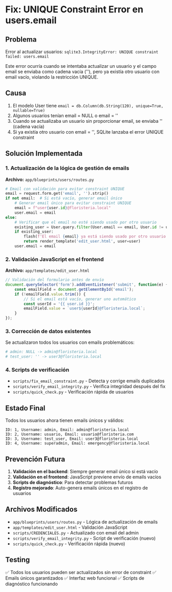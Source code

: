 # Fix: UNIQUE Constraint Error en users.email

## Problema
Error al actualizar usuarios: `sqlite3.IntegrityError: UNIQUE constraint failed: users.email`

Este error ocurría cuando se intentaba actualizar un usuario y el campo email se enviaba como cadena vacía (''), pero ya existía otro usuario con email vacío, violando la restricción UNIQUE.

## Causa
1. El modelo User tiene `email = db.Column(db.String(120), unique=True, nullable=True)`
2. Algunos usuarios tenían email = NULL o email = ''
3. Cuando se actualizaba un usuario sin proporcionar email, se enviaba '' (cadena vacía)
4. Si ya existía otro usuario con email = '', SQLite lanzaba el error UNIQUE constraint

## Solución Implementada

### 1. Actualización de la lógica de gestión de emails
**Archivo:** `app/blueprints/users/routes.py`

```python
# Email con validación para evitar constraint UNIQUE
email = request.form.get('email', '').strip()
if not email:  # Si está vacío, generar email único
    # Generar email único para evitar constraint UNIQUE
    email = f"user{user.id}@floristeria.local"
    user.email = email
else:
    # Verificar que el email no esté siendo usado por otro usuario
    existing_user = User.query.filter(User.email == email, User.id != user.id).first()
    if existing_user:
        flash(f'El email {email} ya está siendo usado por otro usuario', 'error')
        return render_template('edit_user.html', user=user)
    user.email = email
```

### 2. Validación JavaScript en el frontend
**Archivo:** `app/templates/edit_user.html`

```javascript
// Validación del formulario antes de envío
document.querySelector('form').addEventListener('submit', function(e) {
    const emailField = document.getElementById('email');
    if (!emailField.value.trim()) {
        // Si el email está vacío, generar uno automático
        const userId = '{{ user.id }}';
        emailField.value = `user${userId}@floristeria.local`;
    }
});
```

### 3. Corrección de datos existentes
Se actualizaron todos los usuarios con emails problemáticos:

```python
# admin: NULL -> admin@floristeria.local
# test_user: '' -> user3@floristeria.local
```

### 4. Scripts de verificación
- `scripts/fix_email_constraint.py` - Detecta y corrige emails duplicados
- `scripts/verify_email_integrity.py` - Verifica integridad después del fix
- `scripts/quick_check.py` - Verificación rápida de usuarios

## Estado Final
Todos los usuarios ahora tienen emails únicos y válidos:

```
ID: 1, Username: admin, Email: admin@floristeria.local
ID: 2, Username: usuario, Email: usuario@floristeria.com
ID: 3, Username: test_user, Email: user3@floristeria.local
ID: 4, Username: superadmin, Email: emergency@floristeria.local
```

## Prevención Futura
1. **Validación en el backend**: Siempre generar email único si está vacío
2. **Validación en el frontend**: JavaScript previene envío de emails vacíos
3. **Scripts de diagnóstico**: Para detectar problemas futuros
4. **Registro mejorado**: Auto-genera emails únicos en el registro de usuarios

## Archivos Modificados
- `app/blueprints/users/routes.py` - Lógica de actualización de emails
- `app/templates/edit_user.html` - Validación JavaScript
- `scripts/CREDENCIALES.py` - Actualizado con email del admin
- `scripts/verify_email_integrity.py` - Script de verificación (nuevo)
- `scripts/quick_check.py` - Verificación rápida (nuevo)

## Testing
✅ Todos los usuarios pueden ser actualizados sin error de constraint
✅ Emails únicos garantizados
✅ Interfaz web funcional
✅ Scripts de diagnóstico funcionando

